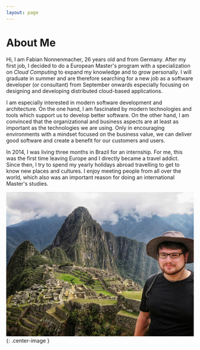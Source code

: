 ```yaml
---
layout: page
---
```


# About Me

Hi, I am Fabian Nonnenmacher, 26 years old and from Germany. After my first job, I decided to do a European Master's program with a specialization on _Cloud Computing_ to expand my knowledge and to grow personally. I will graduate in summer and are therefore searching for a new job as a software developer (or consultant) from September onwards especially focusing on designing and developing distributed cloud-based applications. 

I am especially interested in modern software development and architecture. On the one hand, I am fascinated by modern technologies and tools which support us to develop better software. On the other hand, I am convinced that the organizational and business aspects are at least as important as the technologies we are using. Only in encouraging environments with a mindset focused on the business value, we can deliver good software and create a benefit for our customers and users.

In 2014, I was living three months in Brazil for an internship. For me, this was the first time leaving Europe and I directly became a travel addict. Since then, I try to spend my yearly holidays abroad travelling to get to know new places and cultures. I enjoy meeting people from all over the world, which also was an important reason for doing an international Master's studies.

![](/assets/images/machu_picchu.png){: .center-image }

